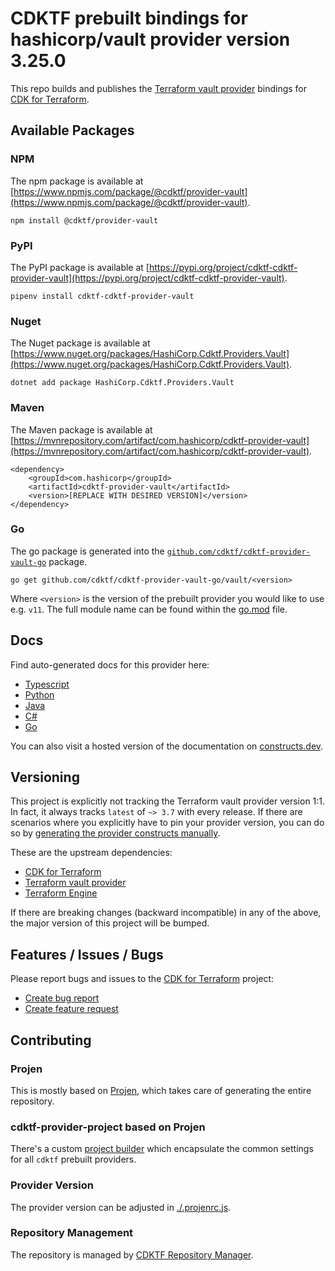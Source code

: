 
# CDKTF prebuilt bindings for hashicorp/vault provider version 3.25.0

This repo builds and publishes the [Terraform vault provider](https://registry.terraform.io/providers/hashicorp/vault/3.25.0/docs) bindings for [CDK for Terraform](https://cdk.tf).

## Available Packages

### NPM

The npm package is available at [https://www.npmjs.com/package/@cdktf/provider-vault](https://www.npmjs.com/package/@cdktf/provider-vault).

`npm install @cdktf/provider-vault`

### PyPI

The PyPI package is available at [https://pypi.org/project/cdktf-cdktf-provider-vault](https://pypi.org/project/cdktf-cdktf-provider-vault).

`pipenv install cdktf-cdktf-provider-vault`

### Nuget

The Nuget package is available at [https://www.nuget.org/packages/HashiCorp.Cdktf.Providers.Vault](https://www.nuget.org/packages/HashiCorp.Cdktf.Providers.Vault).

`dotnet add package HashiCorp.Cdktf.Providers.Vault`

### Maven

The Maven package is available at [https://mvnrepository.com/artifact/com.hashicorp/cdktf-provider-vault](https://mvnrepository.com/artifact/com.hashicorp/cdktf-provider-vault).

```
<dependency>
    <groupId>com.hashicorp</groupId>
    <artifactId>cdktf-provider-vault</artifactId>
    <version>[REPLACE WITH DESIRED VERSION]</version>
</dependency>
```

### Go

The go package is generated into the [`github.com/cdktf/cdktf-provider-vault-go`](https://github.com/cdktf/cdktf-provider-vault-go) package.

`go get github.com/cdktf/cdktf-provider-vault-go/vault/<version>`

Where `<version>` is the version of the prebuilt provider you would like to use e.g. `v11`. The full module name can be found
within the [go.mod](https://github.com/cdktf/cdktf-provider-vault-go/blob/main/vault/go.mod#L1) file.

## Docs

Find auto-generated docs for this provider here: 

- [Typescript](./docs/API.typescript.md)
- [Python](./docs/API.python.md)
- [Java](./docs/API.java.md)
- [C#](./docs/API.csharp.md)
- [Go](./docs/API.go.md)

You can also visit a hosted version of the documentation on [constructs.dev](https://constructs.dev/packages/@cdktf/provider-vault).

## Versioning

This project is explicitly not tracking the Terraform vault provider version 1:1. In fact, it always tracks `latest` of `~> 3.7` with every release. If there are scenarios where you explicitly have to pin your provider version, you can do so by [generating the provider constructs manually](https://cdk.tf/imports).

These are the upstream dependencies:

- [CDK for Terraform](https://cdk.tf)
- [Terraform vault provider](https://registry.terraform.io/providers/hashicorp/vault/3.25.0)
- [Terraform Engine](https://terraform.io)

If there are breaking changes (backward incompatible) in any of the above, the major version of this project will be bumped.

## Features / Issues / Bugs

Please report bugs and issues to the [CDK for Terraform](https://cdk.tf) project:

- [Create bug report](https://cdk.tf/bug)
- [Create feature request](https://cdk.tf/feature)

## Contributing

### Projen

This is mostly based on [Projen](https://github.com/projen/projen), which takes care of generating the entire repository.

### cdktf-provider-project based on Projen

There's a custom [project builder](https://github.com/cdktf/cdktf-provider-project) which encapsulate the common settings for all `cdktf` prebuilt providers.

### Provider Version

The provider version can be adjusted in [./.projenrc.js](./.projenrc.js).

### Repository Management

The repository is managed by [CDKTF Repository Manager](https://github.com/cdktf/cdktf-repository-manager/).
